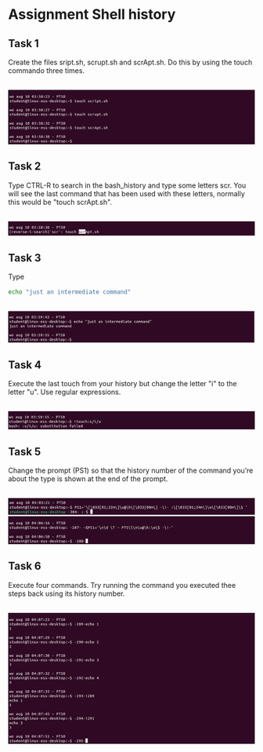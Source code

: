 # Assignment Shell history

## Task 1
Create the files sript.sh, scrupt.sh and scrApt.sh. Do this by using the touch commando three times. 

<br/>![](images/2022-08-15-15-02-23.png)

## Task 2
Type CTRL-R to search in the bash_history and type some letters scr. You will see the last command that has been used with these letters, normally this would be "touch scrApt.sh".

<br/>![](images/2022-08-15-15-02-45.png)

## Task 3
Type
```bash
echo "just an intermediate command"
```
<br/>![](images/2022-08-15-15-03-15.png)


## Task 4
Execute the last touch from your history but change the letter "i" to the letter "u". Use regular expressions. 

<br/>![](images/2022-08-15-15-03-28.png)

## Task 5
Change the prompt (PS1) so that the history number of the command you’re about the type is shown at the end of the prompt. 

<br/>![](images/2022-08-15-15-03-40.png)
<br/>![](images/2022-08-15-15-03-44.png)


## Task 6

Execute four commands. Try running the command you executed thee steps back using its history number.

<br/>![](images/2022-08-15-15-03-57.png)
